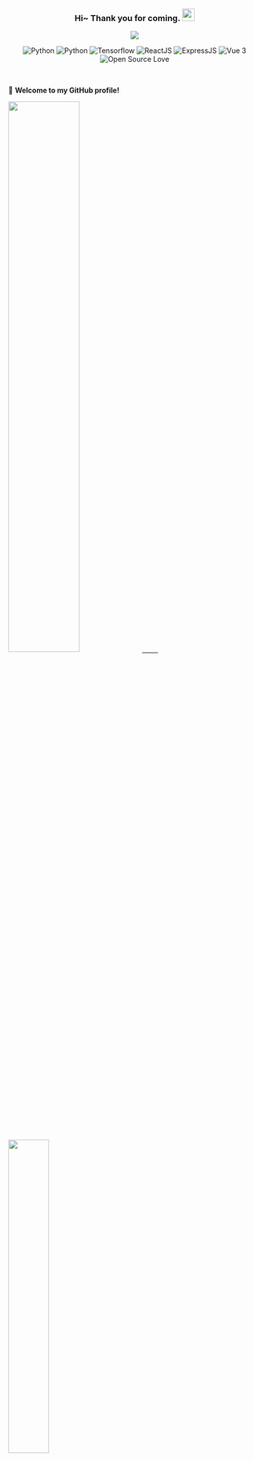 <!--
**201206030/201206030** is a ✨ _special_ ✨ repository because its `README.md` (this file) appears on your GitHub profile.

Here are some ideas to get you started:

- 🔭 I’m currently working on ...
- 🌱 I’m currently learning ...
- 👯 I’m looking to collaborate on ...
- 🤔 I’m looking for help with ...
- 💬 Ask me about ...
- 📫 How to reach me: ...
- 😄 Pronouns: ...
- ⚡ Fun fact: ...
-->
<h3 align="center">
    Hi~ Thank you for coming.
    <img src="https://media.giphy.com/media/hvRJCLFzcasrR4ia7z/giphy.gif" width="25px">
</h3>

<p align="center">
    <img src="https://readme-typing-svg.herokuapp.com?color=e65e2a&width=380&height=45&lines=Now+python+developer;Target+full-stack+developer;Always+learning+new+things">
</p>



<p align="center">
    <img alt="Python" src="https://img.shields.io/badge/Python%203.11-%234479A1.svg?logo=python">
    <img alt="Python" src="https://img.shields.io/badge/pyTorch-%234479A1.svg?logo=pytorch">
    <img alt="Tensorflow" src="https://img.shields.io/badge/tensorflow-%234479A1.svg?logo=tensorflow">
    <img alt="ReactJS" src="https://img.shields.io/badge/ReactJS%2016.18-%23000000.svg?logo=react">
    <img alt="ExpressJS" src="https://img.shields.io/badge/ExpressJS-%23000000.svg?logo=node.js">
    <img alt="Vue 3" src="https://img.shields.io/badge/Vue%203%20-%232b3847.svg?logo=vue.js">
    <img src="https://badges.frapsoft.com/os/v1/open-source.svg?v=102" alt="Open Source Love">
</p>

<br/>

🎉 **Welcome to my GitHub profile!**

<a href="https://github.com/jimmynet444">
  <img style="width:53%" src="https://github-readme-stats.vercel.app/api?username=jimmynet444&count_private=true&show_icons=true&theme=radical" />&nbsp;&nbsp;&nbsp;&nbsp;&nbsp;&nbsp;&nbsp;&nbsp;
  <img style="width:40%" src="https://github-readme-stats.vercel.app/api/top-langs/?username=jimmynet444&layout=compact&theme=radical"/>
</a>
